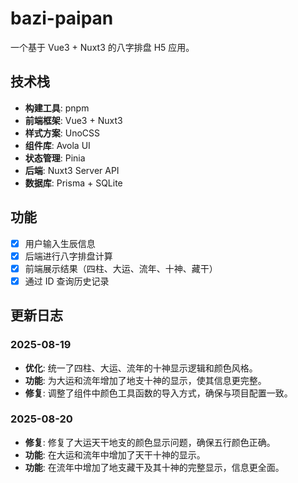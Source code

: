 # bazi-paipan

一个基于 Vue3 + Nuxt3 的八字排盘 H5 应用。

## 技术栈

- **构建工具**: pnpm
- **前端框架**: Vue3 + Nuxt3
- **样式方案**: UnoCSS
- **组件库**: Avola UI
- **状态管理**: Pinia
- **后端**: Nuxt3 Server API
- **数据库**: Prisma + SQLite

## 功能

- [x] 用户输入生辰信息
- [x] 后端进行八字排盘计算
- [x] 前端展示结果（四柱、大运、流年、十神、藏干）
- [x] 通过 ID 查询历史记录

## 更新日志

### 2025-08-19

- **优化**: 统一了四柱、大运、流年的十神显示逻辑和颜色风格。
- **功能**: 为大运和流年增加了地支十神的显示，使其信息更完整。
- **修复**: 调整了组件中颜色工具函数的导入方式，确保与项目配置一致。

### 2025-08-20

- **修复**: 修复了大运天干地支的颜色显示问题，确保五行颜色正确。
- **功能**: 在大运和流年中增加了天干十神的显示。
- **功能**: 在流年中增加了地支藏干及其十神的完整显示，信息更全面。
